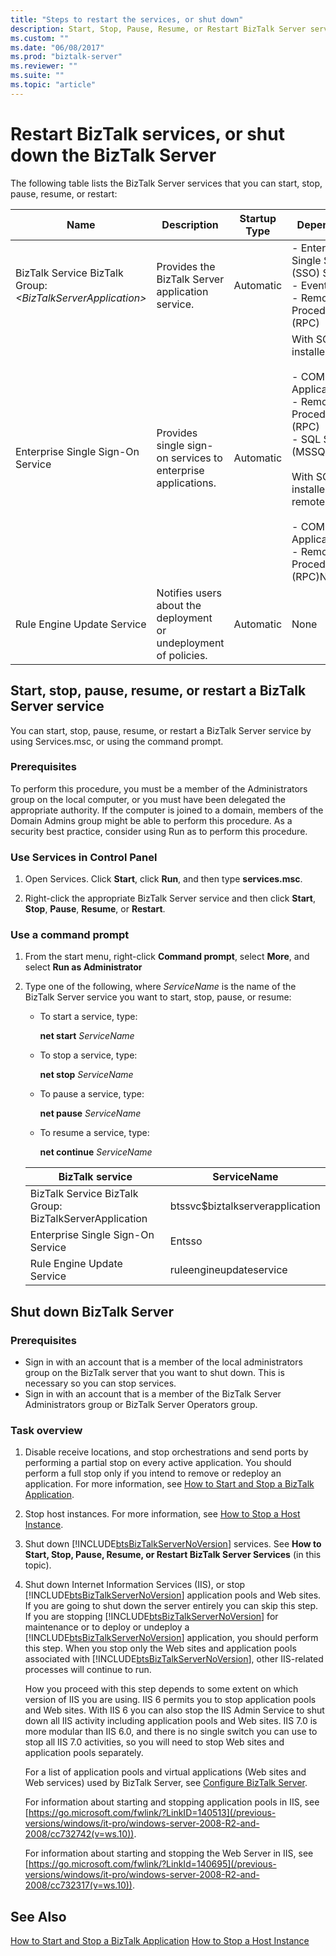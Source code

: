```yaml
---
title: "Steps to restart the services, or shut down"
description: Start, Stop, Pause, Resume, or Restart BizTalk Server services, or shut down the BizTalk Server computer
ms.custom: ""
ms.date: "06/08/2017"
ms.prod: "biztalk-server"
ms.reviewer: ""
ms.suite: ""
ms.topic: "article"
---
```

# Restart BizTalk services, or shut down the BizTalk Server

The following table lists the BizTalk Server services that you can start, stop, pause, resume, or restart:

|Name|Description|Startup Type|Dependencies|
|----------|-----------------|------------------|------------------|
|BizTalk Service BizTalk Group: *\<BizTalkServerApplication\>*|Provides the BizTalk Server application service.|Automatic|-   Enterprise Single Sign-On (SSO) Service<br />-   Event Log<br />-   Remote Procedure Call (RPC)|
|Enterprise Single Sign-On Service|Provides single sign-on services to enterprise applications.|Automatic|With SQL Server installed locally:<br /><br /> -   COM+ System Application<br />-   Remote Procedure Call (RPC)<br />-   SQL Server (MSSQLSERVER)<br /><br /> With SQL Server installed remotely:<br /><br /> -   COM+ System Application<br />-   Remote Procedure Call (RPC)None|
|Rule Engine Update Service|Notifies users about the deployment or undeployment of policies.|Automatic|None|


## Start, stop, pause, resume, or restart a BizTalk Server service
 You can start, stop, pause, resume, or restart a BizTalk Server service by using Services.msc, or using the command prompt.

### Prerequisites
 To perform this procedure, you must be a member of the Administrators group on the local computer, or you must have been delegated the appropriate authority. If the computer is joined to a domain, members of the Domain Admins group might be able to perform this procedure. As a security best practice, consider using Run as to perform this procedure.

### Use Services in Control Panel

1.  Open Services. Click **Start**, click **Run**, and then type **services.msc**.

2.  Right-click the appropriate BizTalk Server service and then click **Start**, **Stop**, **Pause**, **Resume**, or **Restart**.

### Use a command prompt

1.  From the start menu, right-click **Command prompt**, select **More**, and select **Run as Administrator**

2.  Type one of the following, where *ServiceName* is the name of the BizTalk Server service you want to start, stop, pause, or resume:

    -   To start a service, type:

         **net start** *ServiceName*

    -   To stop a service, type:

         **net stop** *ServiceName*

    -   To pause a service, type:

         **net pause** *ServiceName*

    -   To resume a service, type:

         **net continue** *ServiceName*

    |BizTalk service|ServiceName|
    |---|---|
    |BizTalk Service BizTalk Group: BizTalkServerApplication|btssvc$biztalkserverapplication|
    |Enterprise Single Sign-On Service|Entsso|
    |Rule Engine Update Service|ruleengineupdateservice|

## Shut down BizTalk Server

### Prerequisites
-   Sign in with an account that is a member of the local administrators group on the BizTalk server that you want to shut down. This is necessary so you can stop services.
-   Sign in with an account that is a member of the BizTalk Server Administrators group or BizTalk Server Operators group.

### Task overview
1. Disable receive locations, and stop orchestrations and send ports by performing a partial stop on every active application. You should perform a full stop only if you intend to remove or redeploy an application. For more information, see [How to Start and Stop a BizTalk Application](../core/how-to-start-and-stop-a-biztalk-application.md).

2. Stop host instances. For more information, see [How to Stop a Host Instance](../core/how-to-stop-a-host-instance.md).

3. Shut down [!INCLUDE[btsBizTalkServerNoVersion](../includes/btsbiztalkservernoversion-md.md)] services. See **How to Start, Stop, Pause, Resume, or Restart BizTalk Server Services** (in this topic).

4. Shut down Internet Information Services (IIS), or stop [!INCLUDE[btsBizTalkServerNoVersion](../includes/btsbiztalkservernoversion-md.md)] application pools and Web sites. If you are going to shut down the server entirely you can skip this step. If you are stopping [!INCLUDE[btsBizTalkServerNoVersion](../includes/btsbiztalkservernoversion-md.md)] for maintenance or to deploy or undeploy a [!INCLUDE[btsBizTalkServerNoVersion](../includes/btsbiztalkservernoversion-md.md)] application, you should perform this step. When you stop only the Web sites and application pools associated with [!INCLUDE[btsBizTalkServerNoVersion](../includes/btsbiztalkservernoversion-md.md)], other IIS-related processes will continue to run.

    How you proceed with this step depends to some extent on which version of IIS you are using. IIS 6 permits you to stop application pools and Web sites. With IIS 6 you can also stop the IIS Admin Service to shut down all IIS activity including application pools and Web sites. IIS 7.0 is more modular than IIS 6.0, and there is no single switch you can use to stop all IIS 7.0 activities, so you will need to stop Web sites and application pools separately.

    For a list of application pools and virtual applications (Web sites and Web services) used by BizTalk Server, see [Configure BizTalk Server](../install-and-config-guides/configure-biztalk-server.md).

   For information about starting and stopping application pools in IIS, see [https://go.microsoft.com/fwlink/?LinkID=140513](/previous-versions/windows/it-pro/windows-server-2008-R2-and-2008/cc732742(v=ws.10)).

   For information about starting and stopping the Web Server in IIS, see [https://go.microsoft.com/fwlink/?LinkId=140695](/previous-versions/windows/it-pro/windows-server-2008-R2-and-2008/cc732317(v=ws.10)).

## See Also
 [How to Start and Stop a BizTalk Application](../core/how-to-start-and-stop-a-biztalk-application.md)
 [How to Stop a Host Instance](../core/how-to-stop-a-host-instance.md)